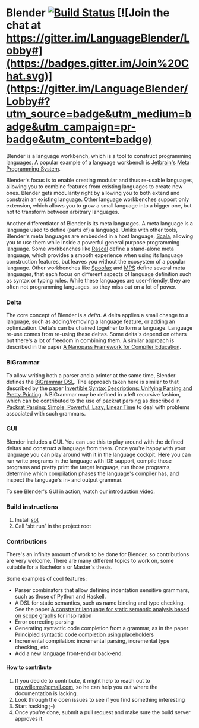 Blender [![Build Status](https://travis-ci.org/keyboardDrummer/Blender.svg?branch=master)](https://travis-ci.org/keyboardDrummer/Blender) [![Join the chat at https://gitter.im/LanguageBlender/Lobby#](https://badges.gitter.im/Join%20Chat.svg)](https://gitter.im/LanguageBlender/Lobby#?utm_source=badge&utm_medium=badge&utm_campaign=pr-badge&utm_content=badge)
===============

Blender is a language workbench, which is a tool to construct programming languages. A popular example of a language workbench is <a href="https://www.jetbrains.com/mps/">Jetbrain's Meta Programming System</a>. 

Blender's focus is to enable creating modular and thus re-usable languages, allowing you to combine features from existing languages to create new ones. Blender gets modularity right by allowing you to both extend and constrain an existing language. Other language workbenches support only extension, which allows you to grow a small language into a bigger one, but not to transform between arbitrary languages. 

Another differentiator of Blender is its meta languages. A meta language is a language used to define (parts of) a language. Unlike with other tools, Blender's meta languages are embedded in a host language, [Scala](http://www.scala-lang.org/"), allowing you to use them while inside a powerful general purpose programming language. Some workbenches like [Rascal](https://github.com/usethesource/rascal") define a stand-alone meta language, which provides a smooth experience when using its language construction features, but leaves you without the ecosystem of a popular language. Other workbenches like [Spoofax](http://metaborg.org/en/latest/) and [MPS](https://www.jetbrains.com/mps/) define several meta languages, that each focus on different aspects of language definition such as syntax or typing rules. While these languages are user-friendly, they are often not programming languages, so they miss out on a lot of power.

### Delta
The core concept of Blender is a *delta*. A delta applies a small change to a language, such as adding/removing a language feature, or adding an optimization. Delta's can be chained together to form a language. Language re-use comes from re-using these deltas. Some delta's depend on others but there's a lot of freedom in combining them. A similar approach is described in the paper [A Nanopass Framework for Compiler Education](https://www.cs.indiana.edu/~dyb/pubs/nano-jfp.pdf).

### BiGrammar
To allow writing both a parser and a printer at the same time, Blender defines the [BiGrammar DSL](https://github.com/keyboardDrummer/Blender/wiki/BiGrammar-1:-unified-parsing-and-printing). The approach taken here is similar to that described by the paper [Invertible Syntax Descriptions: Unifying Parsing and Pretty Printing](http://www.informatik.uni-marburg.de/~rendel/unparse/rendel10invertible.pdf).
A BiGrammar may be defined in a left recursive fashion, which can be contributed to the use of packrat parsing as described in
[Packrat Parsing: Simple, Powerful, Lazy, Linear Time](http://bford.info/pub/lang/packrat-icfp02.pdf) to deal with problems associated with such grammars.

### GUI
Blender includes a GUI. You can use this to play around with the defined deltas and construct a language from them.
Once you're happy with your language you can play around with it in the language cockpit. Here you can run write programs in the language with IDE support, compile those programs and pretty print the target language, run those programs, determine which compilation phases the language's compiler has, and inspect the language's in- and output grammar.

To see Blender's GUI in action, watch our [introduction video](http://www.youtube.com/watch?feature=player_embedded&v=IHFHcf61g-k).

### Build instructions
1. Install <a href="http://www.scala-sbt.org/">sbt</a>
2. Call 'sbt run' in the project root

### Contributions
There's an infinite amount of work to be done for Blender, so contributions are very welcome. There are many different topics to work on, some suitable for a Bachelor's or Master's thesis.

Some examples of cool features:
- Parser combinators that allow defining indentation sensitive grammars, such as those of Python and Haskell.
- A DSL for static semantics, such as name binding and type checking. See the paper [A constraint language for static semantic analysis based on scope graphs](http://delivery.acm.org/10.1145/2850000/2847543/p49-antwerpen.pdf?ip=145.129.111.38&id=2847543&acc=OA&key=4D4702B0C3E38B35%2E4D4702B0C3E38B35%2E4D4702B0C3E38B35%2E77FCF3B2F09622E1&CFID=992904318&CFTOKEN=51306518&__acm__=1507451717_5c1e5970ab3ac31fbd9849edb486a802) for inspiration
- Error correcting parsing
- Generating syntactic code completion from a grammar, as in the paper [Principled syntactic code completion using placeholders](http://delivery.acm.org/10.1145/3000000/2997374/p163-amorim.pdf?ip=145.129.111.38&id=2997374&acc=OA&key=4D4702B0C3E38B35%2E4D4702B0C3E38B35%2E4D4702B0C3E38B35%2E77FCF3B2F09622E1&CFID=992904318&CFTOKEN=51306518&__acm__=1507451951_eb454d2173854f174d05e3c1e1526bbd)
- Incremental compilation: incremental parsing, incremental type checking, etc.
- Add a new language front-end or back-end.

#### How to contribute
1. If you decide to contribute, it might help to reach out to rgv.willems@gmail.com, so he can help you out where the documentation is lacking.
1. Look through the open issues to see if you find something interesting
1. Start hacking ;-)
1. Once you're done, submit a pull request and make sure the build server approves it.
